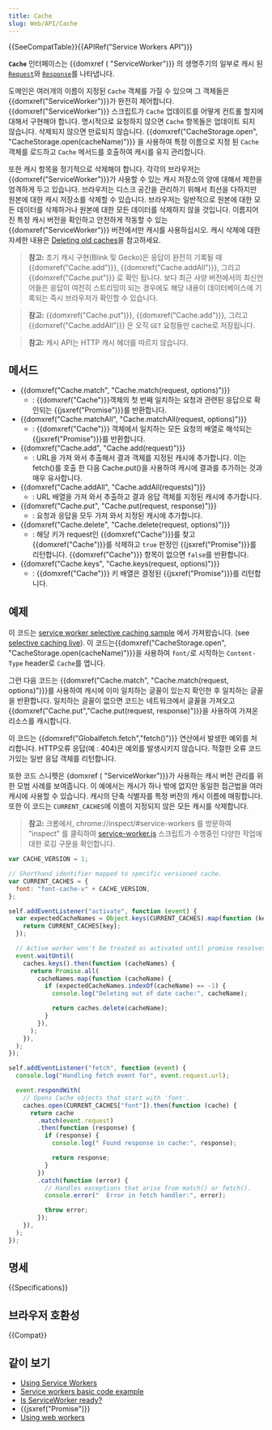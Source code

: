 ```yaml
---
title: Cache
slug: Web/API/Cache
---
```


{{SeeCompatTable}}{{APIRef("Service Workers API")}}

**`Cache`** 인터페이스는 {{domxref ( "ServiceWorker")}} 의 생명주기의 일부로 캐시 된 [`Request`](http://fetch.spec.whatwg.org/#request)와 [`Response`](http://fetch.spec.whatwg.org/#response)를 나타냅니다.

도메인은 여러개의 이름이 지정된 `Cache` 객체를 가질 수 있으며 그 객체들은 {{domxref("ServiceWorker")}}가 완전히 제어합니다.{{domxref("ServiceWorker")}} 스크립트가 `Cache` 업데이트를 어떻게 컨트롤 할지에 대해서 구현해야 합니다. 명시적으로 요청하지 않으면 `Cache` 항목들은 업데이트 되지 않습니다. 삭제되지 않으면 만료되지 않습니다. {{domxref("CacheStorage.open", "CacheStorage.open(cacheName)")}} 을 사용하여 특정 이름으로 지정 된 `Cache` 객체를 로드하고 `Cache` 메서드를 호출하여 캐시를 유지 관리합니다.

또한 캐시 항목을 정기적으로 삭제해야 합니다. 각각의 브라우저는 {{domxref("ServiceWorker")}}가 사용할 수 있는 캐시 저장소의 양에 대해서 제한을 엄격하게 두고 있습니다. 브라우저는 디스크 공간을 관리하기 위해서 최선을 다하지만 원본에 대한 캐시 저장소를 삭제할 수 있습니다. 브라우저는 일반적으로 원본에 대한 모든 데이터를 삭제하거나 원본에 대한 모든 데이터를 삭제하지 않을 것입니다. 이름지어진 특정 캐시 버전을 확인하고 안전하게 작동할 수 있는 {{domxref("ServiceWorker")}} 버전에서만 캐시를 사용하십시오. 캐시 삭제에 대한 자세한 내용은 [Deleting old caches](/ko/docs/Web/API/ServiceWorker_API/Using_Service_Workers#Deleting_old_caches)을 참고하세요.

> **참고:** 초기 캐시 구현(Blink 및 Gecko)은 응답이 완전히 기록될 때 {{domxref("Cache.add")}}, {{domxref("Cache.addAll")}}, 그리고 {{domxref("Cache.put")}} 로 확인 됩니다. 보다 최근 사양 버전에서의 최신언어들은 응답이 여전히 스트리밍이 되는 경우에도 해당 내용이 데이터베이스에 기록되는 즉시 브라우저가 확인할 수 있습니다.

> **참고:** {{domxref("Cache.put")}}, {{domxref("Cache.add")}}, 그리고{{domxref("Cache.addAll")}} 은 오직 `GET` 요청들만 cache로 저장됩니다.

> **참고:** 캐시 API는 HTTP 캐시 헤더를 따르지 않습니다.

## 메서드

- {{domxref("Cache.match", "Cache.match(request, options)")}}
  - : {{domxref("Cache")}}객체의 첫 번째 일치하는 요청과 관련된 응답으로 확인되는 {{jsxref("Promise")}}를 반환합니다.
- {{domxref("Cache.matchAll", "Cache.matchAll(request, options)")}}
  - : {{domxref("Cache")}} 객체에서 일치하는 모든 요청의 배열로 해석되는 {{jsxref("Promise")}}를 반환합니다.
- {{domxref("Cache.add", "Cache.add(request)")}}
  - : URL을 가져 와서 추출해서 결과 객체를 지정된 캐시에 추가합니다. 이는 fetch()를 호출 한 다음 Cache.put()을 사용하여 캐시에 결과를 추가하는 것과 매우 유사합니다.
- {{domxref("Cache.addAll", "Cache.addAll(requests)")}}
  - : URL 배열을 가져 와서 추출하고 결과 응답 객체를 지정된 캐시에 추가합니다.
- {{domxref("Cache.put", "Cache.put(request, response)")}}
  - : 요청과 응답을 모두 가져 와서 지정된 캐시에 추가합니다.
- {{domxref("Cache.delete", "Cache.delete(request, options)")}}
  - : 해당 키가 request인 {{domxref("Cache")}}를 찾고 {{domxref("Cache")}}를 삭제하고 `true` 판정인 {{jsxref("Promise")}}를 리턴합니다. {{domxref("Cache")}} 항목이 없으면 `false`를 반환합니다.
- {{domxref("Cache.keys", "Cache.keys(request, options)")}}
  - : {{domxref("Cache")}} 키 배열은 결정된 {{jsxref("Promise")}}를 리턴합니다.

## 예제

이 코드는 [service worker selective caching sample](https://github.com/GoogleChrome/samples/blob/gh-pages/service-worker/selective-caching/service-worker.js) 에서 가져왔습니다. (see [selective caching live](https://googlechrome.github.io/samples/service-worker/selective-caching/)). 이 코드는{{domxref("CacheStorage.open", "CacheStorage.open(cacheName)")}}을 사용하여 `font/`로 시작하는 `Content-Type` header로 `Cache`를 엽니다.

그런 다음 코드는 {{domxref("Cache.match", "Cache.match(request, options)")}}를 사용하여 캐시에 이미 일치하는 글꼴이 있는지 확인한 후 일치하는 글꼴을 반환합니다. 일치하는 글꼴이 없으면 코드는 네트워크에서 글꼴을 가져오고 {{domxref("Cache.put","Cache.put(request, response)")}}을 사용하여 가져온 리소스를 캐시합니다.

이 코드는 {{domxref("Globalfetch.fetch","fetch()")}} 연산에서 발생한 예외를 처리합니다. HTTP오류 응답(예 : 404)은 예외를 발생시키지 않습니다. 적절한 오류 코드가있는 일반 응답 객체를 리턴합니다.

또한 코드 스니펫은 {domxref ( "ServiceWorker")}}가 사용하는 캐시 버전 관리를 위한 모범 사례를 보여줍니다. 이 예에서는 캐시가 하나 밖에 없지만 동일한 접근법을 여러 캐시에 사용할 수 있습니다. 캐시의 단축 식별자를 특정 버전의 캐시 이름에 매핑합니다. 또한 이 코드는 `CURRENT_CACHES`에 이름이 지정되지 않은 모든 캐시를 삭제합니다.

> **참고:** 크롬에서, chrome://inspect/#service-workers 를 방문하여 "inspect" 를 클릭하여 [service-worker.js](https://github.com/GoogleChrome/samples/blob/gh-pages/service-worker/selective-caching/service-worker.js) 스크립트가 수행중인 다양한 작업에 대한 로깅 구문을 확인합니다.

```js
var CACHE_VERSION = 1;

// Shorthand identifier mapped to specific versioned cache.
var CURRENT_CACHES = {
  font: "font-cache-v" + CACHE_VERSION,
};

self.addEventListener("activate", function (event) {
  var expectedCacheNames = Object.keys(CURRENT_CACHES).map(function (key) {
    return CURRENT_CACHES[key];
  });

  // Active worker won't be treated as activated until promise resolves successfully.
  event.waitUntil(
    caches.keys().then(function (cacheNames) {
      return Promise.all(
        cacheNames.map(function (cacheName) {
          if (expectedCacheNames.indexOf(cacheName) == -1) {
            console.log("Deleting out of date cache:", cacheName);

            return caches.delete(cacheName);
          }
        }),
      );
    }),
  );
});

self.addEventListener("fetch", function (event) {
  console.log("Handling fetch event for", event.request.url);

  event.respondWith(
    // Opens Cache objects that start with 'font'.
    caches.open(CURRENT_CACHES["font"]).then(function (cache) {
      return cache
        .match(event.request)
        .then(function (response) {
          if (response) {
            console.log(" Found response in cache:", response);

            return response;
          }
        })
        .catch(function (error) {
          // Handles exceptions that arise from match() or fetch().
          console.error("  Error in fetch handler:", error);

          throw error;
        });
    }),
  );
});
```

## 명세

{{Specifications}}

## 브라우저 호환성

{{Compat}}

## 같이 보기

- [Using Service Workers](/ko/docs/Web/API/ServiceWorker_API/Using_Service_Workers)
- [Service workers basic code example](https://github.com/mdn/sw-test)
- [Is ServiceWorker ready?](https://jakearchibald.github.io/isserviceworkerready/)
- {{jsxref("Promise")}}
- [Using web workers](/ko/docs/Web/Guide/Performance/Using_web_workers)
